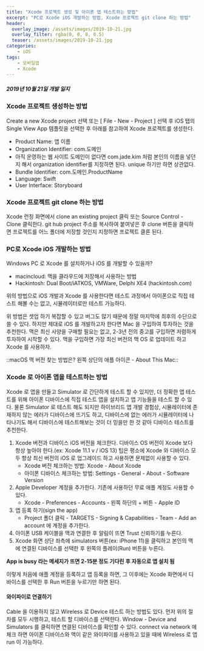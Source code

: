 ```yaml
---
title: "Xcode 프로젝트 생성 및 아이폰 앱 테스트하는 방법"
excerpt: "PC로 Xcode iOS 개발하는 방법, Xcode 프로젝트 git clone 하는 방법"
header:
  overlay_image: /assets/images/2019-10-21.jpg
  overlay_filter: rgba(0, 0, 0, 0.5)
  teaser: /assets/images/2019-10-21.jpg
categories:
    - iOS
tags:
    - 모바일앱
    - Xcode
---
```


##### 2019년 10월 21일 개발 일지

### Xcode 프로젝트 생성하는 방법
Create a new Xcode project 선택 또는 [ File - New - Project ] 선택 후 iOS 탭의 Single View App 템플릿을 선택한 후 아래를 참고하여 Xcode 프로젝트를 생성한다.

* Product Name: 앱 이름
* Organization Identifier: com.도메인
* 아직 운영하는 웹 사이트 도메인이 없다면 com.jade.kim 처럼 본인의 이름을 넣던지 해서 organization identifier를 지정하면 된다. unique 하기만 하면 상관없다.
* Bundle Identifier: com.도메인.ProductName
* Language: Swift
* User Interface: Storyboard


### Xcode 프로젝트 git clone 하는 방법
Xcode 런칭 화면에서 clone an existing project 클릭 또는 Source Control - Clone 클릭한다. git hub project 주소를 복사하여 붙여넣은 후 clone 버튼을 클릭하면 프로젝트를 어느 폴더에 저장할 것인지 지정하면 프로젝트 클론 된다.

### PC로 Xcode iOS 개발하는 방법
Windows PC 로 Xcode 를 설치하거나 iOS 를 개발할 수 있을까?

* macincloud: 맥을 클라우드에 저장해서 사용하는 방법
* Hackintosh: Dual Boot/iATKOS, VMWare, Delphi XE4 (hackintosh.com)

위의 방법으로 iOS 개발과 Xcode 를 사용한다면 테스트 과정에서 아이폰으로 직접 테스트 해볼 수는 없고, 시뮬레이터로만 테스트 가능하다.

위 방법은 셋업 하기 복잡할 수 있고 버그도 많기 때문에 정말 마지막에 최후의 수단으로 쓸 수 있다. 하지만 제대로 iOS 를 개발하고자 한다면 Mac 을 구입하여 투자하는 것을 추천한다. 맥은 최신 사양을 구매할 필요는 없고, 2-3년 전의 중고를 구입하면 저렴하게 투자하여 시작할 수 있다. 맥을 구입하면 가장 최신 버전의 맥 OS 로 업데이트 하고 Xcode 를 사용하자.

::macOS 맥 버전 찾는 방법은? 왼쪽 상단의 애플 아이콘 - About This Mac::



### Xcode 로 아이폰 앱을 테스트하는 방법
Xcode 로 앱을 만들고 Simulator 로 간단하게 테스트 할 수 있지만, 더 정확한 앱 테스트를 위해 아이폰 디바이스에 직접 테스트 앱을 설치하고 앱 기능들을 테스트 할 수 있다. 물론 Simulator 로 테스트 해도 되지만 하이브리드 앱 개발 경험상, 시뮬레이터에 존재하지 않는 에러가 디바이스에 뜨기도 하고, 디바이스에 없는 에러가 시뮬레이터에 나타나기도 해서 디바이스에 테스트해보는 것이 더 믿을만 한 것 같아 디바이스 테스트를 추천한다.


1. Xcode 버전과 디바이스 iOS 버전을 체크한다. 디바이스 OS 버전이 Xcode 보다 항상 높아야 한다.(ex: Xcode 11.1 v / iOS 13) 팁은 평소에 Xcode 와 디바이스 모두 항상 최신 버전의 iOS 로 업그레이드 하고 사용하면 문제없이 사용할 수 있다.
	* Xcode 버전 체크하는 방법: Xcode - About Xcode
	* 아이폰 디바이스 체크하는 방법: Settings - General - About - Software Version
2. Apple Developer 계정을 추가한다. 기존에 사용하던 무료 애플 계정도 사용할 수 있다.
	* Xcode - Preferences - Accounts - 왼쪽 하단의 + 버튼 - Apple ID
3. 앱 등록 하기(sign the app)
	* Project 폴더 클릭 - TARGETS - Signing & Capabilities - Team - Add an account 에 계정을 추가한다.
4. 아이폰 USB 케이블을 맥과 연결한 후 알림이 뜨면 Trust 신뢰하기를 누른다.
5. Xcode 화면 상단 좌측에 simulators 버튼(ex: iPhone 11)을 클릭하고 본인의 맥에 연결된 디바이스를 선택한 후 왼쪽의 플레이(Run) 버튼을 누른다.

**App is busy 라는 메세지가 뜨면 2-15분 정도 기다린 후 자동으로 앱 설치 됨**

이렇게 처음에 애플 계정을 등록하고 앱 등록을 하면, 그 이후에는 Xcode 화면에서 디바이스를 선택한 후 Run 버튼을 누르기만 하면 된다.

#### 와이파이로 연결하기
Cable 을 이용하지 않고 Wireless 로 Device 테스트 하는 방법도 있다. 먼저 위의 절차를 모두 시행하고, 테스트 할 디바이스를 선택한다. Window - Device and Simulators 를 클릭하면 연결된 디바이스를 확인할 수 있다. connect via network 에 체크 하면 아이폰 디바이스와 맥이 같은 와이파이를 사용하고 있을 때에 Wireless 로 앱 run 이 가능하다.
